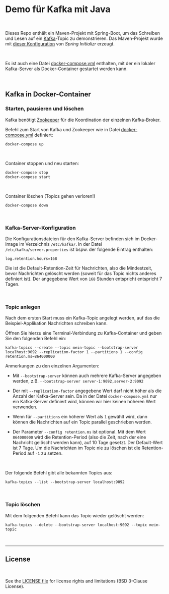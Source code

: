 # Demo für Kafka mit Java #

<br>

Dieses Repo enthält ein Maven-Projekt mit Spring-Boot, um das Schreiben und Lesen auf ein [Kafka](https://kafka.apache.org/)-Topic zu demonstrieren.
Das Maven-Projekt wurde mit [dieser Konfiguration](https://start.spring.io/#!type=maven-project&language=java&platformVersion=3.2.1&packaging=jar&jvmVersion=17&groupId=de.eldecker.dhbw.spring&artifactId=kafkademo&name=kafka-demo&description=Demo%20f%C3%BCr%20Verwendung%20von%20Kafka%20mit%20Spring-Boot&packageName=de.eldecker.dhbw.spring.kafkademo&dependencies=kafka) von *Spring Initializr* erzeugt.

<br>

Es ist auch eine Datei [docker-compose.yml](./DockerCompose/docker-compose.yml) enthalten, mit der ein lokaler Kafka-Server als Docker-Container gestartet werden kann.

<br>

## Kafka in Docker-Container ##

### Starten, pausieren und löschen ###

Kafka benötigt [Zookeeper](https://zookeeper.apache.org/) für die Koordination der einzelnen Kafka-Broker.


Befehl zum Start von Kafka und Zookeeper wie in Datei [docker-compose.yml](./DockerCompose/docker-compose.yml) definiert:
```
docker-compose up
```

<br>

Container stoppen und neu starten:
```
docker-compose stop
docker-compose start
```

<br>

Container löschen (Topics gehen verloren!)
```
docker-compose down
```

<br>

### Kafka-Server-Konfiguration ###

Die Konfigurationsdateien für den Kafka-Server befinden sich im Docker-Image im Verzeichnis `/etc/kafka/`. In der Datei `/etc/kafka/server.properties` ist
bspw. der folgende Eintrag enthalten:
```
log.retention.hours=168
```
Die ist die Default-Retention-Zeit für Nachrichten, also die Mindestzeit, bevor Nachrichten gelöscht werden (soweit für das Topic nichts anderes definiert ist).
Der angegebene Wert von `168` Stunden entspricht entspricht 7 Tagen.

<br>

### Topic anlegen ###

Nach dem ersten Start muss ein Kafka-Topic angelegt werden, auf das die Beispiel-Applikation Nachrichten schreiben kann.

Öffnen Sie hierzu eine Terminal-Verbindung zu Kafka-Container und geben Sie den folgenden Befehl ein:
```
kafka-topics --create --topic mein-topic --bootstrap-server localhost:9092 --replication-factor 1 --partitions 1 --config retention.ms=864000000
```
Anmerkungen zu den einzelnen Argumenten:

* Mit `--bootstrap-server` können auch mehrere Kafka-Server angegeben werden, z.B. `--bootstrap-server server-1:9092,server-2:9092`

* Der mit `--replication-factor` angegebene Wert darf nicht höher als die Anzahl der Kafka-Server sein.
  Da in der Datei `docker-compose.yml` nur ein Kafka-Server definiert wird, können wir hier keinen höheren Wert verwenden.

* Wenn für `--partitions` ein höherer Wert als `1` gewählt wird, dann können die Nachrichten auf ein Topic parallel geschrieben werden.

* Der Parameter `--config retention.ms` ist optional.
  Mit dem Wert `864000000` wird die Retention-Period (also die Zeit, nach der eine Nachricht gelöscht werden kann), auf 10 Tage gesetzt.
  Der Default-Wert ist 7 Tage.
  Um die Nachrichten im Topic nie zu löschen ist die Retention-Period auf `-1` zu setzen.

<br>

Der folgende Befehl gibt alle bekannten Topics aus:
```
kafka-topics --list --bootstrap-server localhost:9092
```

<br>

### Topic löschen ###

Mit dem folgenden Befehl kann das Topic wieder gelöscht werden:
```
kafka-topics --delete --bootstrap-server localhost:9092 --topic mein-topic
```

<br>

----

## License ##

<br>

See the [LICENSE file](LICENSE.md) for license rights and limitations (BSD 3-Clause License).

<br>